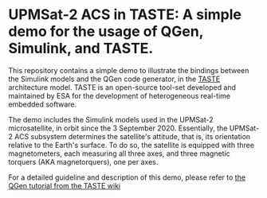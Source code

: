 # UPMSat-2 ACS in TASTE: A simple demo for the usage of QGen, Simulink, and TASTE.

This repository contains a simple demo to illustrate the bindings between the Simulink models and the QGen code generator, in the [TASTE](https://taste.tools/) architecture model. TASTE is an open-source tool-set developed and maintained by ESA for the development of heterogeneous real-time embedded software.

The demo includes the Simulink models used in the UPMSat-2 microsatellite, in orbit since the 3 September 2020. Essentially, the UPMSat-2 ACS subsystem determines the satellite's attitude, that is, its orientation relative to the Earth's surface. To do so, the satellite is equipped with three magnetometers, each measuring all three axes, and three magnetic torquers (AKA magnetorquers), one per axes.

For a detailed guideline and description of this demo, please refer to [the QGen tutorial from the TASTE wiki](https://taste.tuxfamily.org/wiki/index.php?title=QGen)
